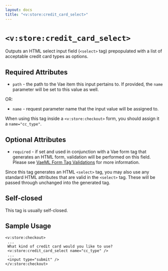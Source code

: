```yaml
---
layout: docs
title: "<v:store:credit_card_select>"
---
```


# `<v:store:credit_card_select>`

Outputs an HTML select input field (`<select>` tag) prepopulated with a
list of acceptable credit card types as options.

## Required Attributes

-   `path` - the path to the Vae item this input pertains to. If
    provided, the `name` parameter will be set to this value as well.

OR:

-   `name` - request parameter name that the input value will be
    assigned to.

When using this tag inside a `<v:store:checkout>` form, you should
assign it a `name="cc_type"`.

## Optional Attributes

-   `required` - if set and used in conjunction with a Vae form tag that
    generates an HTML form, validation will be performed on this field.
    Please see [VaeML Form Tag Validations](#vaeml_form_validation) for
    more information.

Since this tag generates an HTML `<select>` tag, you may also use any
standard HTML attributes that are valid in the `<select>` tag. These
will be passed through unchanged into the generated tag.

## Self-closed

This tag is usually self-closed.

## Sample Usage

    <v:store:checkout>
     ...
     What kind of credit card would you like to use?
     <v:store:credit_card_select name="cc_type" />
     ... 
     <input type="submit" />
    </v:store:checkout>
